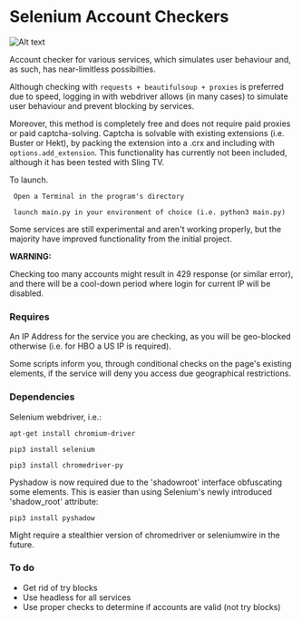 # Selenium Account Checkers

![Alt text](assets/hbo.png "HBO max Checker")

Account checker for various services, which simulates user behaviour and, as such, has near-limitless possibilties. 

Although checking with ```requests + beautifulsoup + proxies``` is preferred due to speed, logging in with webdriver allows (in many cases) to simulate user behaviour and prevent blocking by services. 

Moreover, this method is completely free and does not require paid proxies or paid captcha-solving. Captcha is solvable with existing extensions (i.e. Buster or Hekt), by packing the extension into a .crx and including with ```options.add_extension```. This functionality has currently not been included, although it has been tested with Sling TV.

To launch.

``` Open a Terminal in the program's directory```

``` launch main.py in your environment of choice (i.e. python3 main.py)```

Some services are still experimental and aren't working properly, but the majority have improved functionality from the initial project.

**WARNING:**

Checking too many accounts might result in 429 response (or similar error), and there will be a cool-down period where login for current IP will be disabled.

### Requires ###

An IP Address for the service you are checking, as you will be geo-blocked otherwise (i.e. for HBO a US IP is required).

Some scripts inform you, through conditional checks on the page's existing elements, if the service will deny you access due geographical restrictions.

### Dependencies ###

Selenium webdriver, i.e.:

``` apt-get install chromium-driver ```

``` pip3 install selenium ```

``` pip3 install chromedriver-py ```

Pyshadow is now required due to the 'shadowroot' interface obfuscating some elements. This is easier than using Selenium's newly introduced 'shadow_root' attribute:

```pip3 install pyshadow```

Might require a stealthier version of chromedriver or seleniumwire in the future.

### To do ###

- Get rid of try blocks
- Use headless for all services
- Use proper checks to determine if accounts are valid (not try blocks)
